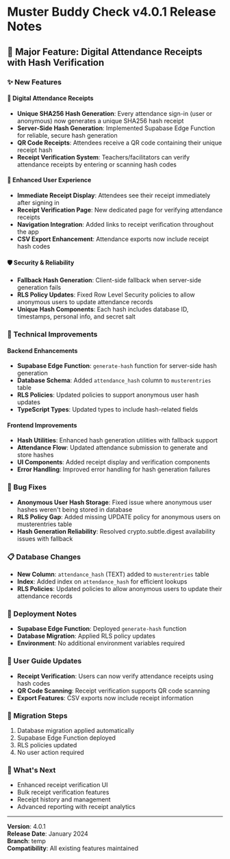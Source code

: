 # Muster Buddy Check v4.0.1 Release Notes

## 🎉 Major Feature: Digital Attendance Receipts with Hash Verification

### ✨ New Features

#### 🔐 Digital Attendance Receipts
- **Unique SHA256 Hash Generation**: Every attendance sign-in (user or anonymous) now generates a unique SHA256 hash receipt
- **Server-Side Hash Generation**: Implemented Supabase Edge Function for reliable, secure hash generation
- **QR Code Receipts**: Attendees receive a QR code containing their unique receipt hash
- **Receipt Verification System**: Teachers/facilitators can verify attendance receipts by entering or scanning hash codes

#### 📱 Enhanced User Experience
- **Immediate Receipt Display**: Attendees see their receipt immediately after signing in
- **Receipt Verification Page**: New dedicated page for verifying attendance receipts
- **Navigation Integration**: Added links to receipt verification throughout the app
- **CSV Export Enhancement**: Attendance exports now include receipt hash codes

#### 🛡️ Security & Reliability
- **Fallback Hash Generation**: Client-side fallback when server-side generation fails
- **RLS Policy Updates**: Fixed Row Level Security policies to allow anonymous users to update attendance records
- **Unique Hash Components**: Each hash includes database ID, timestamps, personal info, and secret salt

### 🔧 Technical Improvements

#### Backend Enhancements
- **Supabase Edge Function**: `generate-hash` function for server-side hash generation
- **Database Schema**: Added `attendance_hash` column to `musterentries` table
- **RLS Policies**: Updated policies to support anonymous user hash updates
- **TypeScript Types**: Updated types to include hash-related fields

#### Frontend Improvements
- **Hash Utilities**: Enhanced hash generation utilities with fallback support
- **Attendance Flow**: Updated attendance submission to generate and store hashes
- **UI Components**: Added receipt display and verification components
- **Error Handling**: Improved error handling for hash generation failures

### 🐛 Bug Fixes
- **Anonymous User Hash Storage**: Fixed issue where anonymous user hashes weren't being stored in database
- **RLS Policy Gap**: Added missing UPDATE policy for anonymous users on musterentries table
- **Hash Generation Reliability**: Resolved crypto.subtle.digest availability issues with fallback

### 📋 Database Changes
- **New Column**: `attendance_hash` (TEXT) added to `musterentries` table
- **Index**: Added index on `attendance_hash` for efficient lookups
- **RLS Policies**: Updated policies to allow anonymous users to update their attendance records

### 🚀 Deployment Notes
- **Supabase Edge Function**: Deployed `generate-hash` function
- **Database Migration**: Applied RLS policy updates
- **Environment**: No additional environment variables required

### 📱 User Guide Updates
- **Receipt Verification**: Users can now verify attendance receipts using hash codes
- **QR Code Scanning**: Receipt verification supports QR code scanning
- **Export Features**: CSV exports now include receipt information

### 🔄 Migration Steps
1. Database migration applied automatically
2. Supabase Edge Function deployed
3. RLS policies updated
4. No user action required

### 🎯 What's Next
- Enhanced receipt verification UI
- Bulk receipt verification features
- Receipt history and management
- Advanced reporting with receipt analytics

---

**Version**: 4.0.1  
**Release Date**: January 2024  
**Branch**: temp  
**Compatibility**: All existing features maintained 